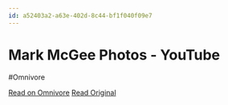 ```yaml
---
id: a52403a2-a63e-402d-8c44-bf1f040f09e7
---
```


# Mark McGee Photos - YouTube
#Omnivore

[Read on Omnivore](https://omnivore.app/me/https-m-youtube-com-c-mark-mc-gee-photos-190a1e0d1db)
[Read Original](https://www.youtube.com/c/MarkMcGeePhotos?app=desktop)


